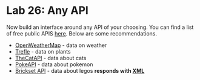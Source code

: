 


# Lab 26: Any API

Now build an interface around any API of your choosing. You can find a list of free public APIS [here](https://github.com/public-apis/public-apis). Below are some recommendations.



- [OpenWeatherMap](https://openweathermap.org/api) - data on weather
- [Trefle](https://trefle.io/) - data on plants
- [TheCatAPI](https://thecatapi.com/) - data about cats
- [PokeAPI](https://pokeapi.co/) - data about pokemon
- [Brickset API](https://brickset.com/tools/webservices/v2) - data about legos **responds with [XML](https://stackoverflow.com/questions/1912434/how-do-i-parse-xml-in-python)**
